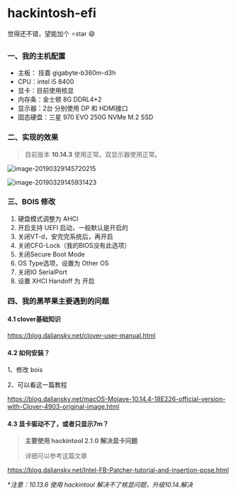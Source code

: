 # hackintosh-efi
觉得还不错，望能加个  :star:star  :smile:

### 一、我的主机配置

- 主板： 技嘉 gigabyte-b360m-d3h
- CPU：intel i5 8400
- 显卡：目前使用核显
- 内存条：金士顿 8G DDRL4*2
- 显示器：2台 分别使用 DP 和 HDMI接口
- 固态硬盘：三星 970 EVO 250G NVMe M.2 SSD

### 二、实现的效果

>目前版本 **10.14.3** 使用正常。双显示器使用正常。

![image-20190329145720215](/Users/xuejianghui/Documents/workspace/hackintosh-efi/assets/image-20190329145720215.png)

![image-20190329145931423](/Users/xuejianghui/Documents/workspace/hackintosh-efi/assets/image-20190329145931423.png)

### 三、BOIS 修改

1. 硬盘模式调整为 AHCI
2. 开启支持 UEFI 启动，一般默认是开启的
3. 关闭VT-d，安完完系统后，再开启
4. 关闭CFG-Lock（我的BIOS没有此选项）
5. 关闭Secure Boot Mode
6. OS Type选项，设置为 Other OS
7. 关闭IO SerialPort
8. 设置 XHCI Handoff 为 开启

### 四、我的黑苹果主要遇到的问题

#### 4.1 clover基础知识

<https://blog.daliansky.net/clover-user-manual.html>

#### 4.2 如何安装？

1、修改 bois 

2、可以看这一篇教程

<https://blog.daliansky.net/macOS-Mojave-10.14.4-18E226-official-version-with-Clover-4903-original-image.html>

#### 4.3 显卡驱动不了，或者只显示7m？

> **主要使用 hackintool 2.1.0 解决显卡问题**
>
> 详细可以参考这篇文章

<https://blog.daliansky.net/Intel-FB-Patcher-tutorial-and-insertion-pose.html>

**注意：10.13.6 使用 hackintool 解决不了核显问题，升级10.14.*解决** 

